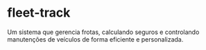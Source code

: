 # fleet-track
 Um sistema que gerencia frotas, calculando seguros e controlando manutenções de veículos de forma eficiente e personalizada.
